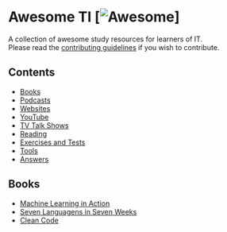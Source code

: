 # Awesome TI [![Awesome](https://cdn.rawgit.com/sindresorhus/awesome/d7305f38d29fed78fa85652e3a63e154dd8e8829/media/badge.svg)]
A collection of awesome study resources for learners of IT. <br/>
Please read the [contributing guidelines](contributing.md) if you wish to contribute.

## Contents
 - [Books](#books)
 - [Podcasts](#podcasts)
 - [Websites](#websites)
 - [YouTube](#youtube)
 - [TV Talk Shows](#tv-talk-shows)
 - [Reading](#reading)
 - [Exercises and Tests](#exercises-and-tests)
 - [Tools](#tools)
 - [Answers](#answers)

## Books
- [Machine Learning in Action](https://www.goodreads.com/book/show/12404631-machine-learning-in-action)
- [Seven Languagens in Seven Weeks](https://www.goodreads.com/book/show/7912517-seven-languages-in-seven-weeks?ac=1&from_search=true)
- [Clean Code](https://www.goodreads.com/book/show/3735293-clean-code?ac=1&from_search=true)

